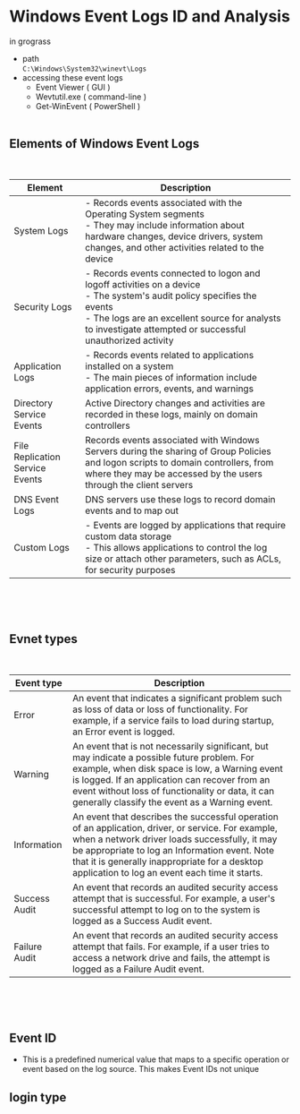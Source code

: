 # Windows Event Logs ID and Analysis
in grograss

+ path <br>
``C:\Windows\System32\winevt\Logs``
+ accessing these event logs
  - Event Viewer ( GUI )
  - Wevtutil.exe ( command-line )
  - Get-WinEvent ( PowerShell )
<br> <br> 
## Elements of Windows Event Logs
<br>

| Element | Description |
| ------------- | ------------- |
| System Logs |  - Records events associated with the Operating System segments <br> - They may include information about hardware changes, device drivers, system changes, and other activities related to the device |
| Security Logs | - Records events connected to logon and logoff activities on a device <br> - The system's audit policy specifies the events <br> - The logs are an excellent source for analysts to investigate attempted or successful unauthorized activity |
| Application Logs | - Records events related to applications installed on a system <br> - The main pieces of information include application errors, events, and warnings |
| Directory Service Events | Active Directory changes and activities are recorded in these logs, mainly on domain controllers |
| File Replication Service Events | Records events associated with Windows Servers during the sharing of Group Policies and logon scripts to domain controllers, from where they may be accessed by the users through the client servers |
| DNS Event Logs | DNS servers use these logs to record domain events and to map out |
| Custom Logs | - Events are logged by applications that require custom data storage <br> - This allows applications to control the log size or attach other parameters, such as ACLs, for security purposes |

<br> <br> <br>
## Evnet types

<br>

| Event type | Description|
| ------------- | ------------- |
| Error | An event that indicates a significant problem such as loss of data or loss of functionality. For example, if a service fails to load during startup, an Error event is logged. |
| Warning | An event that is not necessarily significant, but may indicate a possible future problem. For example, when disk space is low, a Warning event is logged. If an application can recover from an event without loss of functionality or data, it can generally classify the event as a Warning event. |
| Information | An event that describes the successful operation of an application, driver, or service. For example, when a network driver loads successfully, it may be appropriate to log an Information event. Note that it is generally inappropriate for a desktop application to log an event each time it starts. |
| Success Audit	 | An event that records an audited security access attempt that is successful. For example, a user's successful attempt to log on to the system is logged as a Success Audit event. |
| Failure Audit	 | An event that records an audited security access attempt that fails. For example, if a user tries to access a network drive and fails, the attempt is logged as a Failure Audit event. |

<br> <br> <br>

## Event ID

+ This is a predefined numerical value that maps to a specific operation or event based on the log source. This makes Event IDs not unique





































## login type
